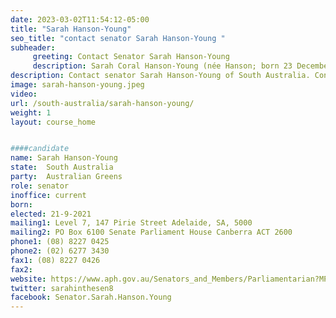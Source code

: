 ```yaml
---
date: 2023-03-02T11:54:12-05:00
title: "Sarah Hanson-Young"
seo_title: "contact senator Sarah Hanson-Young "
subheader:
     greeting: Contact Senator Sarah Hanson-Young
     description: Sarah Coral Hanson-Young (née Hanson; born 23 December 1981) is an Australian politician who has been a Senator for South Australia since July 2008, representing the Australian Greens. She is a graduate of the WEF young global leaders program. She is the youngest woman to be elected to federal parliament, winning election at the age of 25 and taking office at the age of 26. She was the youngest person ever elected to the Senate (although several others have been appointed at younger ages), until Jordon Steele-John was elected in 2017.
description: Contact senator Sarah Hanson-Young of South Australia. Contact information for Sarah Hanson-Young includes email address, phone number, and mailing address.
image: sarah-hanson-young.jpeg
video:
url: /south-australia/sarah-hanson-young/
weight: 1
layout: course_home


####candidate
name: Sarah Hanson-Young
state:	South Australia
party:	Australian Greens
role: senator
inoffice: current
born:  
elected: 21-9-2021
mailing1: Level 7, 147 Pirie Street Adelaide, SA, 5000
mailing2: PO Box 6100 Senate Parliament House Canberra ACT 2600
phone1:	(08) 8227 0425
phone2: (02) 6277 3430
fax1: (08) 8227 0426
fax2:
website: https://www.aph.gov.au/Senators_and_Members/Parliamentarian?MPID=I0U
twitter: sarahinthesen8
facebook: Senator.Sarah.Hanson.Young
---
```

